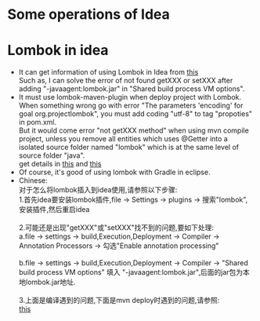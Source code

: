 # Some operations of Idea

# Lombok in idea
<ul>
 <li>
  It can get information of using Lombok in Idea from <a href="https://stackoverflow.com/questions/24006937/lombok-annotations-do-not-compile-under-intellij-idea">this</a> <br>
  Such as, I can solve the error of not found getXXX or setXXX after adding "-javaagent:lombok.jar" in "Shared build process VM options".<br>
 </li>
 <li>
  It must use lombok-maven-plugin when deploy project with Lombok.<br>
  When something wrong go with error "The parameters 'encoding' for goal org.projectlombok", you must add coding "utf-8" to tag "propoties" in pom.xml.<br>
  But it would come error "not getXXX method" when using mvn compile project, unless you remove all entities which uses @Getter into a isolated source folder named "lombok" which is at the same level of source folder "java".<br> 
  get details in <a href="http://www.jianshu.com/p/b03d66af04d4">this</a> and <a href="http://blog.csdn.net/rickyit/article/details/51315733">this</a> <br>
 </li>
 <li>
  Of course, it's good of using lombok with Gradle in eclipse.<br>
 </li>
 <li>
  Chinese:<br>
  对于怎么将lombok插入到idea使用,请参照以下步骤:<br>
1.首先idea要安装lombok插件,file -> Settings -> plugins -> 搜索"lombok",安装插件,然后重启idea<br>
<br>
2.可能还是出现"getXXX"或"setXXX"找不到的问题,要如下处理:<br>
   a.file -> settings -> build,Execution,Deployment -> Compiler -> Annotation Processors -> 勾选"Enable annotation processing"<br>
<br>
   b.file -> settings -> build,Execution,Deployment -> Compiler -> "Shared build process VM options" 填入 "-javaagent:lombok.jar",后面的jar包为本地lombok.jar地址.<br>
<br>
3.上面是编译遇到的问题,下面是mvn deploy时遇到的问题,请参照:<br>
  <a href="http://www.jianshu.com/p/b03d66af04d4"> this</a><br> 
 </li>
</ul>
